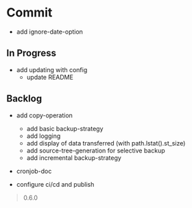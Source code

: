 # Commit

- add ignore-date-option

## In Progress

- add updating with config
  - update README

## Backlog

- add copy-operation
  - add basic backup-strategy
  - add logging
  - add display of data transferred (with path.lstat().st_size)
  - add source-tree-generation for selective backup
  - add incremental backup-strategy

- cronjob-doc

- configure ci/cd and publish

> 0.6.0
